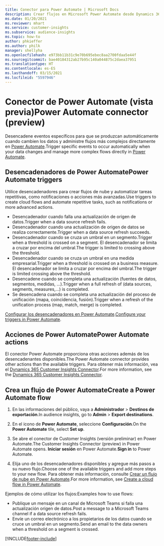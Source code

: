 ```yaml
---
title: Conector para Power Automate | Microsoft Docs
description: Crear flujos en Microsoft Power Automate desde Dynamics 365 Customer Insights.
ms.date: 01/20/2021
ms.reviewer: mhart
ms.service: customer-insights
ms.subservice: audience-insights
ms.topic: how-to
author: phkieffer
ms.author: philk
manager: shellyha
ms.openlocfilehash: e973bb11b31c9e70b695ebec8aa2700fdaa5e44f
ms.sourcegitcommit: bae40184312ab27b95c140a044875c2daea37951
ms.translationtype: HT
ms.contentlocale: es-ES
ms.lasthandoff: 03/15/2021
ms.locfileid: "5597946"
---
```

# <a name="power-automate-connector-preview"></a><span data-ttu-id="23391-103">Conector de Power Automate (vista previa)</span><span class="sxs-lookup"><span data-stu-id="23391-103">Power Automate connector (preview)</span></span>

<span data-ttu-id="23391-104">Desencadene eventos específicos para que se produzcan automáticamente cuando cambien los datos y administre flujos más complejos directamente en [Power Automate](https://flow.microsoft.com/).</span><span class="sxs-lookup"><span data-stu-id="23391-104">Trigger specific events to occur automatically when your data changes and manage more complex flows directly in [Power Automate](https://flow.microsoft.com/).</span></span>

## <a name="power-automate-triggers"></a><span data-ttu-id="23391-105">Desencadenadores de Power Automate</span><span class="sxs-lookup"><span data-stu-id="23391-105">Power Automate triggers</span></span>

<span data-ttu-id="23391-106">Utilice desencadenadores para crear flujos de nube y automatizar tareas repetitivas, como notificaciones o acciones más avanzadas.</span><span class="sxs-lookup"><span data-stu-id="23391-106">Use triggers to create cloud flows and automate repetitive tasks, such as notifications or more advanced actions.</span></span> 

- <span data-ttu-id="23391-107">Desencadenador cuando falla una actualización de origen de datos.</span><span class="sxs-lookup"><span data-stu-id="23391-107">Trigger when a data source refresh fails.</span></span> 
- <span data-ttu-id="23391-108">Desencadenador cuando una actualización de origen de datos se realiza correctamente.</span><span class="sxs-lookup"><span data-stu-id="23391-108">Trigger when a data source refresh succeeds.</span></span>
- <span data-ttu-id="23391-109">Desencadenador cuando se cruza un umbral en un segmento.</span><span class="sxs-lookup"><span data-stu-id="23391-109">Trigger when a threshold is crossed on a segment.</span></span> <span data-ttu-id="23391-110">El desencadenador se limita a cruzar por encima del umbral.</span><span class="sxs-lookup"><span data-stu-id="23391-110">The trigger is limited to crossing above the threshold.</span></span>
- <span data-ttu-id="23391-111">Desencadenador cuando se cruza un umbral en una medida empresarial.</span><span class="sxs-lookup"><span data-stu-id="23391-111">Trigger when a threshold is crossed on a business measure.</span></span> <span data-ttu-id="23391-112">El desencadenador se limita a cruzar por encima del umbral.</span><span class="sxs-lookup"><span data-stu-id="23391-112">The trigger is limited crossing above the threshold.</span></span>
- <span data-ttu-id="23391-113">Desencadene cuando se completa una actualización (fuentes de datos, segmentos, medidas, ...).</span><span class="sxs-lookup"><span data-stu-id="23391-113">Trigger when a full refresh of (data sources, segments, measures,...) is completed.</span></span>
- <span data-ttu-id="23391-114">Se desencadena cuando se completa una actualización del proceso de unificación (mapa, coincidencia, fusión).</span><span class="sxs-lookup"><span data-stu-id="23391-114">Trigger when a refresh of the unification process (map, match, merge) is completed.</span></span>

<span data-ttu-id="23391-115">[Configurar los desencadenadores en Power Automate](https://flow.microsoft.com/connectors/shared_customerinsights/dynamics-365-customer-insights-connector/).</span><span class="sxs-lookup"><span data-stu-id="23391-115">[Configure your triggers in Power Automate](https://flow.microsoft.com/connectors/shared_customerinsights/dynamics-365-customer-insights-connector/).</span></span>

## <a name="power-automate-actions"></a><span data-ttu-id="23391-116">Acciones de Power Automate</span><span class="sxs-lookup"><span data-stu-id="23391-116">Power Automate actions</span></span>
<span data-ttu-id="23391-117">El conector Power Automate proporciona otras acciones además de los desencadenantes disponibles.</span><span class="sxs-lookup"><span data-stu-id="23391-117">The Power Automate connector provides other actions than the available triggers.</span></span> <span data-ttu-id="23391-118">Para obtener más información, vea el [Dynamics 365 Customer Insights Connector](/connectors/customerinsights/).</span><span class="sxs-lookup"><span data-stu-id="23391-118">For more information, see the [Dynamics 365 Customer Insights Connector](/connectors/customerinsights/).</span></span>

## <a name="create-a-power-automate-flow"></a><span data-ttu-id="23391-119">Crea un flujo de Power Automate</span><span class="sxs-lookup"><span data-stu-id="23391-119">Create a Power Automate flow</span></span>

1. <span data-ttu-id="23391-120">En las informaciones del público, vaya a **Administrador** > **Destinos de exportación**.</span><span class="sxs-lookup"><span data-stu-id="23391-120">In audience insights, go to **Admin** > **Export destinations**.</span></span>

1. <span data-ttu-id="23391-121">En el icono de **Power Automate**, seleccione **Configuración**.</span><span class="sxs-lookup"><span data-stu-id="23391-121">On the **Power Automate** tile, select **Set up**.</span></span>

1. <span data-ttu-id="23391-122">Se abre el conector de Customer Insights (versión preliminar) en Power Automate.</span><span class="sxs-lookup"><span data-stu-id="23391-122">The Customer Insights Connector (preview) in Power Automate opens.</span></span> <span data-ttu-id="23391-123">**Iniciar sesión** en Power Automate.</span><span class="sxs-lookup"><span data-stu-id="23391-123">**Sign in** to Power Automate.</span></span>

1. <span data-ttu-id="23391-124">Elija uno de los desencadenadores disponibles y agregue más pasos a su nuevo flujo.</span><span class="sxs-lookup"><span data-stu-id="23391-124">Choose one of the available triggers and add more steps to your new flow.</span></span> <span data-ttu-id="23391-125">Para obtener más información, consulte [Crear un flujo de nube en Power Automate](/power-automate/get-started-logic-flow).</span><span class="sxs-lookup"><span data-stu-id="23391-125">For more information, see [Create a cloud flow in Power Automate](/power-automate/get-started-logic-flow).</span></span>

<span data-ttu-id="23391-126">Ejemplos de cómo utilizar los flujos:</span><span class="sxs-lookup"><span data-stu-id="23391-126">Examples how to use flows:</span></span> 
- <span data-ttu-id="23391-127">Publique un mensaje en un canal de Microsoft Teams si falla una actualización origen de datos.</span><span class="sxs-lookup"><span data-stu-id="23391-127">Post a message to a Microsoft Teams channel if a data source refresh fails.</span></span> 
- <span data-ttu-id="23391-128">Envíe un correo electrónico a los propietarios de los datos cuando se cruce un umbral en un segmento.</span><span class="sxs-lookup"><span data-stu-id="23391-128">Send an email to the data owners when a threshold on a segment is crossed.</span></span>



[!INCLUDE[footer-include](../includes/footer-banner.md)]